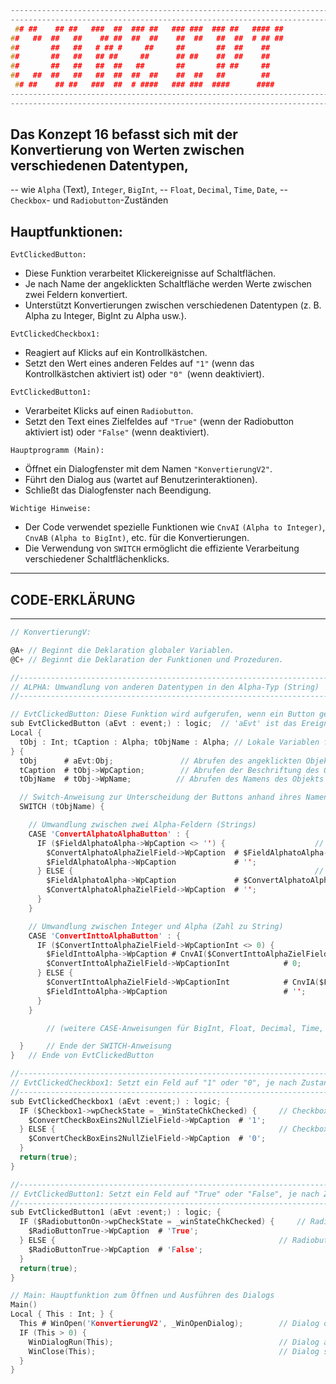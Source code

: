 ```C
-----------------------------------------------------------------------------------------
-----------------------------------------------------------------------------------------
 ## ##    ## ##   ###  ##  ### ##   ### ###  ### ##   #### ##              ##     ## ###
##   ##  ##   ##    ## ##  ##  ##    ##  ##   ##  ##  # ## ##             ###    ##   ##
##       ##   ##   # ## #     ##     ##       ##  ##    ##                 ##    ##
##       ##   ##   ## ##     ##      ## ##    ##  ##    ##                 ##    ## ###
##       ##   ##   ##  ##   ##       ##       ## ##     ##                 ##    ##   ##
##   ##  ##   ##   ##  ##  ##  ##    ##  ##   ##        ##                 ##    ##   ##
 ## ##    ## ##   ###  ##  # ####   ### ###  ####      ####               ####    ## ##
-----------------------------------------------------------------------------------------
-----------------------------------------------------------------------------------------
```

## Das Konzept 16 befasst sich mit der Konvertierung von Werten zwischen verschiedenen Datentypen,

-- wie `Alpha` (Text), `Integer`, `BigInt`,
-- `Float`, `Decimal`, `Time`, `Date`,
-- `Checkbox`- und `Radiobutton`-Zuständen

## Hauptfunktionen:

`EvtClickedButton:`

- Diese Funktion verarbeitet Klickereignisse auf Schaltflächen.
- Je nach Name der angeklickten Schaltfläche werden Werte zwischen zwei Feldern konvertiert.
- Unterstützt Konvertierungen zwischen verschiedenen Datentypen (z. B. Alpha zu Integer, BigInt zu Alpha usw.).

`EvtClickedCheckbox1:`

- Reagiert auf Klicks auf ein Kontrollkästchen.
- Setzt den Wert eines anderen Feldes auf `"1"` (wenn das Kontrollkästchen aktiviert ist) oder `"0" `(wenn deaktiviert).

`EvtClickedButton1:`

- Verarbeitet Klicks auf einen `Radiobutton`.
- Setzt den Text eines Zielfeldes auf `"True"` (wenn der Radiobutton aktiviert ist) oder `"False"` (wenn deaktiviert).

`Hauptprogramm (Main):`

- Öffnet ein Dialogfenster mit dem Namen `"KonvertierungV2"`.
- Führt den Dialog aus (wartet auf Benutzerinteraktionen).
- Schließt das Dialogfenster nach Beendigung.

`Wichtige Hinweise:`

- Der Code verwendet spezielle Funktionen wie `CnvAI` `(Alpha to Integer)`, `CnvAB` `(Alpha to BigInt)`, etc. für die Konvertierungen.
- Die Verwendung von `SWITCH` ermöglicht die effiziente Verarbeitung verschiedener Schaltflächenklicks.

---

## CODE-ERKLÄRUNG

---

```C
// KonvertierungV:

@A+ // Beginnt die Deklaration globaler Variablen.
@C+ // Beginnt die Deklaration der Funktionen und Prozeduren.

//----------------------------------------------------------------------------
// ALPHA: Umwandlung von anderen Datentypen in den Alpha-Typ (String)
//----------------------------------------------------------------------------

// EvtClickedButton: Diese Funktion wird aufgerufen, wenn ein Button geklickt wird.
sub EvtClickedButton (aEvt : event;) : logic;  // 'aEvt' ist das Ereignisobjekt des Klicks
Local {
  tObj : Int; tCaption : Alpha; tObjName : Alpha; // Lokale Variablen für Objekt, Beschriftung und Namen
} {
  tObj      # aEvt:Obj;               // Abrufen des angeklickten Objekts
  tCaption  # tObj->WpCaption;        // Abrufen der Beschriftung des Objekts
  tObjName  # tObj->WpName;          // Abrufen des Namens des Objekts

  // Switch-Anweisung zur Unterscheidung der Buttons anhand ihres Namens
  SWITCH (tObjName) {

    // Umwandlung zwischen zwei Alpha-Feldern (Strings)
    CASE 'ConvertAlphatoAlphaButton' : {
      IF ($FieldAlphatoAlpha->WpCaption <> '') { 					// Wenn das Quellfeld nicht leer ist...
        $ConvertAlphatoAlphaZielField->WpCaption  # $FieldAlphatoAlpha->WpCaption;  	// Wert übertragen
        $FieldAlphatoAlpha->WpCaption             # '';                                 // Quellfeld leeren
      } ELSE {                                   					// Sonst (Quellfeld ist leer)
        $FieldAlphatoAlpha->WpCaption             # $ConvertAlphatoAlphaZielField->WpCaption;  // Wert zurück übertragen
        $ConvertAlphatoAlphaZielField->WpCaption  # '';                                 	// Zielfeld leeren
      }
    }

    // Umwandlung zwischen Integer und Alpha (Zahl zu String)
    CASE 'ConvertInttoAlphaButton' : {
      IF ($ConvertInttoAlphaZielField->WpCaptionInt <> 0) {  				// Wenn das Zielfeld eine Zahl enthält...
        $FieldInttoAlpha->WpCaption # CnvAI($ConvertInttoAlphaZielField->WpCaptionInt); // Umwandlung in String
        $ConvertInttoAlphaZielField->WpCaptionInt            # 0;                      	// Zielfeld leeren
      } ELSE {                                              				// Sonst (Zielfeld ist leer)
        $ConvertInttoAlphaZielField->WpCaptionInt            # CnvIA($FieldInttoAlpha->WpCaption); 	// String zu Zahl
        $FieldInttoAlpha->WpCaption                          # '';                      		// Quellfeld leeren
      }
    }

    	// (weitere CASE-Anweisungen für BigInt, Float, Decimal, Time, Date)

  } 	// Ende der SWITCH-Anweisung
} 	// Ende von EvtClickedButton

//------------------------------------------------------------------------------------
// EvtClickedCheckbox1: Setzt ein Feld auf "1" oder "0", je nach Zustand der Checkbox
//------------------------------------------------------------------------------------
sub EvtClickedCheckbox1 (aEvt :event;) : logic; {
  IF ($Checkbox1->wpCheckState = _WinStateChkChecked) {  	// Checkbox ist aktiviert
    $ConvertCheckBoxEins2NullZielField->WpCaption  # '1';
  } ELSE {                                            		// Checkbox ist deaktiviert
    $ConvertCheckBoxEins2NullZielField->WpCaption  # '0';
  }
  return(true);
}

//------------------------------------------------------------------------------------
// EvtClickedButton1: Setzt ein Feld auf "True" oder "False", je nach Zustand des Radiobuttons
//------------------------------------------------------------------------------------
sub EvtClickedButton1 (aEvt :event;) : logic; {
  IF ($RadiobuttonOn->wpCheckState = _winStateChkChecked) { 	// Radiobutton ist ausgewählt
    $RadioButtonTrue->WpCaption  # 'True';
  } ELSE {                                                	// Radiobutton ist nicht ausgewählt
    $RadioButtonTrue->WpCaption  # 'False';
  }
  return(true);
}

// Main: Hauptfunktion zum Öffnen und Ausführen des Dialogs
Main()
Local { This : Int; } {
  This # WinOpen('KonvertierungV2', _WinOpenDialog);  		// Dialog öffnen
  IF (This > 0) {
    WinDialogRun(This);                              		// Dialog ausführen
    WinClose(This);                                 		// Dialog schließen
  }
}

```
